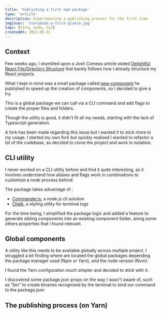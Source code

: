 ```yaml
---
title: 'Publishing a first npm package'
type: 'article'
description: Experimenting a publishing process for the first time
imgCover: 'storybook-a-first-glance.jpg'
tags: [Yarn, node, CLI]
createdAt: 2022-05-31
---
```


## Context

Few weeks ago, I stumbled upon a Josh Comeau article stated [Delightful React File/Directory Structure](https://www.joshwcomeau.com/react/file-structure) that barely follows how I already structure my React projects.

What I kept in mind was a small package called [new-component](https://github.com/robert-orlinski/new-component) he published to speed up the creation of components, so I decided to give a try.

This is a global package we can call via a CLI command and add flags to create the proper files and folders.

Though the utility is good, it didn't fit all my needs, starting with the lack of Typescript generation.

A fork has been made regarding this issue but I wanted it to stick more to my usage. I started my own fork but quickly realised I wanted to refactor a lot of the codebase, so decided to clone the project and work in isolation.

## CLI utility

I never worked on a CLI utility before and find it quite interesting, as it involves understand how aliases and flags work in combinations to customize a node process behind.

The package takes advantage of :

- [Commander.js](https://github.com/tj/commander.js), a node.js cli solution
- [Chalk](https://github.com/chalk/chalk), a styling utility for terminal logs

For the time being, I simplified the package logic and added a feature to generate sibling components into an existing component folder, along some others properties that I found relevant.

## Global components

A utility like this needs to be available globally across multiple project. I struggled a bit finding where are located the global packages depending the package manager used (Npm or Yarn), and the node version (Nvm).

I found the Yarn configuration much simpler and decided to stick with it.

I discovered some package.json props on the way I wasn't aware of, such as "bin" to create binaries recognized by the terminal to bind our command to the package.json

## The publishing process (on Yarn)
